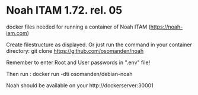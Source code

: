 # Noah ITAM 1.72. rel. 05
docker files needed for running a container of Noah ITAM (https://noah-iam.com)

Create filestructure as displayed.
Or just run the command in your container directory: git clone https://github.com/osomanden/noah

Remember to enter Root and User passwords in ".env" file!

Then run : docker run -dti osomanden/debian-noah

Noah should be available on your http://dockerserver:30001
